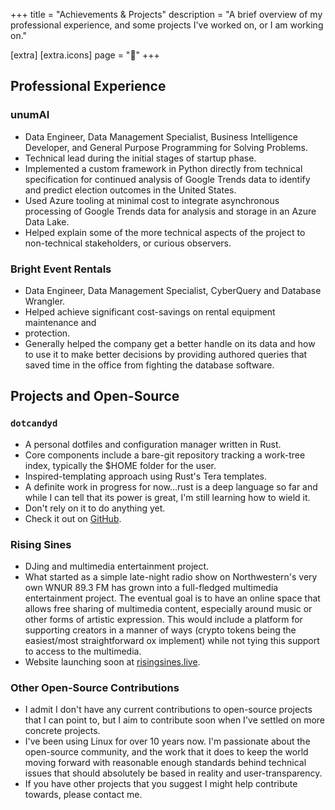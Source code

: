+++
title = "Achievements & Projects"
description = "A brief overview of my professional experience, and some projects I've worked on, or I am working on."

[extra]
[extra.icons]
page = "󱝮"
+++

## Professional Experience

### unumAI

- Data Engineer, Data Management Specialist, Business Intelligence Developer,
  and General Purpose Programming for Solving Problems.
- Technical lead during the initial stages of startup phase.
- Implemented a custom framework in Python directly from technical specification
  for continued analysis of Google Trends data to identify and predict election
  outcomes in the United States.
- Used Azure tooling at minimal cost to integrate asynchronous processing of
  Google Trends data for analysis and storage in an Azure Data Lake.
- Helped explain some of the more technical aspects of the project
  to non-technical stakeholders, or curious observers.

### Bright Event Rentals

- Data Engineer, Data Management Specialist, CyberQuery and Database Wrangler.
- Helped achieve significant cost-savings on rental equipment maintenance and
- protection.
- Generally helped the company get a better handle on its data and how to use it
  to make better decisions by providing authored queries that saved time in the
  office from fighting the database software.

## Projects and Open-Source

### `dotcandyd`

- A personal dotfiles and configuration manager written in Rust.
- Core components include a bare-git repository tracking a work-tree index,
  typically the $HOME folder for the user.
- Inspired-templating approach using Rust's Tera templates.
- A definite work in progress for now…rust is a deep language so far and while
  I can tell that its power is great, I'm still learning how to wield it.
- Don't rely on it to do anything yet.
- Check it out on [GitHub](https://github.com/bbjornstad/dotcandyd).

### Rising Sines

- DJing and multimedia entertainment project.
- What started as a simple late-night radio show on Northwestern's very own WNUR
  89.3 FM has grown into a full-fledged multimedia entertainment project. The
  eventual goal is to have an online space that allows free sharing of multimedia
  content, especially around music or other forms of artistic expression. This
  would include a platform for supporting creators in a manner of ways (crypto
  tokens being the easiest/most straightforward ox implement) while not tying this
  support to access to the multimedia.
- Website launching soon at [risingsines.live](https://risingsines.live).

### Other Open-Source Contributions

- I admit I don't have any current contributions to open-source projects that I
  can point to, but I aim to contribute soon when
  I've settled on more concrete projects.
- I've been using Linux for over 10 years now. I'm
  passionate about the open-source community, and the work that it does to keep
  the world moving forward with reasonable enough standards behind technical
  issues that should absolutely be based in reality and user-transparency.
- If you have other projects that you suggest I might help contribute towards,
  please contact me.
